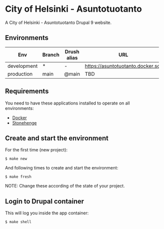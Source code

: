 # City of Helsinki - Asuntotuotanto

A City of Helsinki - Asuntotuotanto Drupal 9 website.

## Environments

Env | Branch | Drush alias | URL
--- | ------ | ----------- | ---
development | * | - | https://asuntotuotanto.docker.so/
production | main | @main | TBD

## Requirements

You need to have these applications installed to operate on all environments:

- [Docker](https://github.com/druidfi/guidelines/blob/master/docs/docker.md)
- [Stonehenge](https://github.com/druidfi/stonehenge)

## Create and start the environment

For the first time (new project):

```
$ make new
```

And following times to create and start the environment:

```
$ make fresh
```

NOTE: Change these according of the state of your project.

## Login to Drupal container

This will log you inside the app container:

```
$ make shell
```
